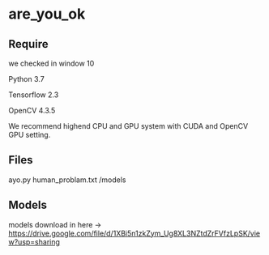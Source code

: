 # are_you_ok

## Require
we checked in window 10

Python 3.7

Tensorflow 2.3

OpenCV 4.3.5

We recommend highend CPU and GPU system with CUDA and OpenCV GPU setting.

## Files
ayo.py
human_problam.txt
/models

## Models

models download in here -> https://drive.google.com/file/d/1XBi5n1zkZym_Ug8XL3NZtdZrFVfzLpSK/view?usp=sharing
